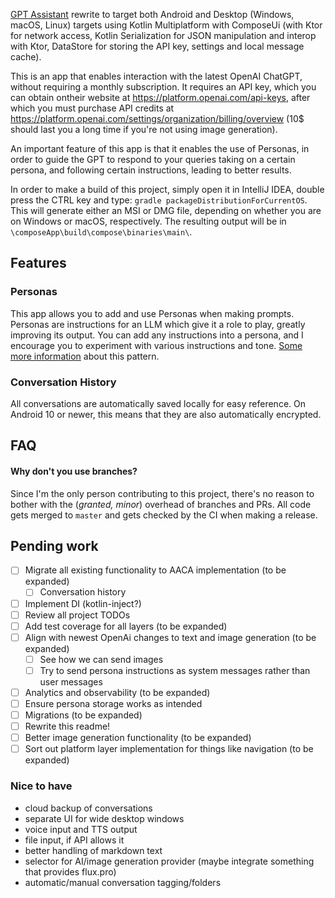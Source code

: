 [GPT Assistant](https://github.com/adriantache/GPTAssistant) rewrite to target both Android and Desktop (Windows, macOS,
Linux) targets using Kotlin Multiplatform with ComposeUi (with Ktor for network access, Kotlin Serialization for JSON
manipulation and interop with Ktor, DataStore for storing the API key, settings and local message cache).

This is an app that enables interaction with the latest OpenAI ChatGPT, without requiring a monthly subscription. It
requires an API key, which you can obtain ontheir website at https://platform.openai.com/api-keys, after which you must
purchase API credits at https://platform.openai.com/settings/organization/billing/overview (10$ should last you a long
time if you're not using image generation).

An important feature of this app is that it enables the use of Personas, in order to guide the GPT to respond to your
queries taking on a certain persona, and following certain instructions, leading to better results.

In order to make a build of this project, simply open it in IntelliJ IDEA, double press the CTRL key and type:
`gradle packageDistributionForCurrentOS`. This will generate either an MSI or DMG file, depending on whether you are on
Windows or macOS, respectively. The resulting output will be in `\composeApp\build\compose\binaries\main\`.

## Features

### Personas

This app allows you to add and use Personas when making prompts. Personas are instructions for an LLM which give it a
role to play, greatly improving its output. You can add any instructions into a persona, and I encourage you to
experiment with various instructions and tone.
[Some more information](https://ediscoverytoday.com/2024/02/13/the-persona-pattern-in-ai-interactions-artificial-intelligence-best-practices/)
about this pattern.

### Conversation History

All conversations are automatically saved locally for easy reference. On Android 10 or newer, this means that they are
also automatically encrypted.

## FAQ

#### Why don't you use branches?

Since I'm the only person contributing to this project, there's no reason to bother with the (*granted, minor*) overhead
of branches and PRs. All code gets merged to `master` and gets checked by the CI when making a release.

## Pending work

- [ ] Migrate all existing functionality to AACA implementation (to be expanded)
  - [ ] Conversation history
- [ ] Implement DI (kotlin-inject?)
- [ ] Review all project TODOs
- [ ] Add test coverage for all layers (to be expanded)
- [ ] Align with newest OpenAi changes to text and image generation (to be expanded)
  - [ ] See how we can send images
  - [ ] Try to send persona instructions as system messages rather than user messages
- [ ] Analytics and observability (to be expanded)
- [ ] Ensure persona storage works as intended
- [ ] Migrations (to be expanded)
- [ ] Rewrite this readme!
- [ ] Better image generation functionality (to be expanded)
- [ ] Sort out platform layer implementation for things like navigation (to be expanded)

### Nice to have

- cloud backup of conversations
- separate UI for wide desktop windows
- voice input and TTS output
- file input, if API allows it
- better handling of markdown text
- selector for AI/image generation provider (maybe integrate something that provides flux.pro)
- automatic/manual conversation tagging/folders
